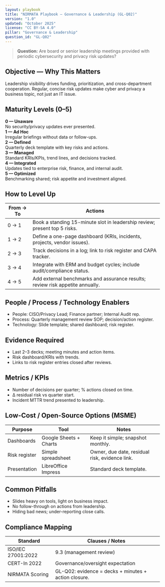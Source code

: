 ```yaml
---
layout: playbook
title: "NIRMATA Playbook — Governance & Leadership (GL-Q02)"
version: "1.0"
updated: "October 2025"
license: "CC BY-SA 4.0"
pillar: "Governance & Leadership"
question_id: "GL-Q02"
---
```


> **Question:** Are board or senior leadership meetings provided with periodic cybersecurity and privacy risk updates?

## Objective — Why This Matters
Leadership visibility drives funding, prioritization, and cross-department cooperation. Regular, concise risk updates make cyber and privacy a business topic, not just an IT issue.

## Maturity Levels (0–5)
<div class="levels-grid">
  <div class="level level-0"><strong>0 — Unaware</strong><br>No security/privacy updates ever presented.</div>
  <div class="level level-1"><strong>1 — Ad Hoc</strong><br>Irregular briefings without data or follow-ups.</div>
  <div class="level level-2"><strong>2 — Defined</strong><br>Quarterly deck template with key risks and actions.</div>
  <div class="level level-3"><strong>3 — Managed</strong><br>Standard KRIs/KPIs, trend lines, and decisions tracked.</div>
  <div class="level level-4"><strong>4 — Integrated</strong><br>Updates tied to enterprise risk, finance, and internal audit.</div>
  <div class="level level-5"><strong>5 — Optimized</strong><br>Benchmarking shared; risk appetite and investment aligned.</div>
</div>

## How to Level Up

| From → To | Actions |
|---|---|
|0 → 1 | Book a standing 15-minute slot in leadership review; present top 5 risks. |
|1 → 2 | Define a one-page dashboard (KRIs, incidents, projects, vendor issues). |
|2 → 3 | Track decisions in a log; link to risk register and CAPA tracker. |
|3 → 4 | Integrate with ERM and budget cycles; include audit/compliance status. |
|4 → 5 | Add external benchmarks and assurance results; review risk appetite annually. |

## People / Process / Technology Enablers
- People: CISO/Privacy Lead; Finance partner; Internal Audit rep.
- Process: Quarterly management review SOP; decision/action register.
- Technology: Slide template; shared dashboard; risk register.

## Evidence Required
- Last 2–3 decks; meeting minutes and action items.
- Risk dashboard/KRIs with trends.
- Links to risk register entries closed after reviews.

## Metrics / KPIs
- Number of decisions per quarter; % actions closed on time.
- Δ residual risk vs quarter start.
- Incident MTTR trend presented to leadership.

## Low-Cost / Open-Source Options (MSME)

| Purpose | Tool | Notes |
|---|---|---|
|Dashboards | Google Sheets + Charts | Keep it simple; snapshot monthly. |
|Risk register | Simple spreadsheet | Owner, due date, residual risk, evidence link. |
|Presentation | LibreOffice Impress | Standard deck template. |

## Common Pitfalls
- Slides heavy on tools, light on business impact.
- No follow-through on actions from leadership.
- Hiding bad news; under-reporting close calls.

## Compliance Mapping

| Standard | Clauses / Notes |
|---|---|
|ISO/IEC 27001:2022 | 9.3 (management review) |
|CERT-In 2022 | Governance/oversight expectation |
|NIRMATA Scoring | GL-Q02: evidence = decks + minutes + action closure.

